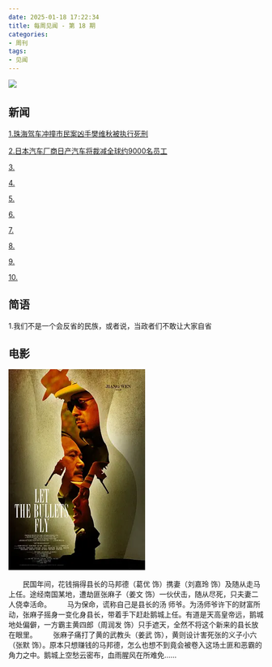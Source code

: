 ```yaml
---
date: 2025-01-18 17:22:34
title: 每周见闻 - 第 18 期
categories:
- 周刊
tags:
- 见闻
---
```

![](/images/2025/)

## 新闻
[1.珠海驾车冲撞市民案凶手樊维秋被执行死刑](https://mp.weixin.qq.com/s/aYpqfrUmtjBu9p6gIOIj1g)

[2.日本汽车厂商日产汽车将裁减全球约9000名员工](https://mp.weixin.qq.com/s/S5Fq0S6OLnjuJIfSb7uBwg)

[3.]()

[4.]()

[5.]()

[6.]()

[7.]()

[8.]()

[9.]()

[10.]()


## 简语
1.我们不是一个会反省的民族，或者说，当政者们不敢让大家自省


## 电影

![让子弹飞](/images/2025/p1512562287.webp)

&emsp;&emsp;民国年间，花钱捐得县长的马邦德（葛优 饰）携妻（刘嘉玲 饰）及随从走马上任。途经南国某地，遭劫匪张麻子（姜文 饰）一伙伏击，随从尽死，只夫妻二人侥幸活命。
&emsp;&emsp;马为保命，谎称自己是县长的汤 师爷。为汤师爷许下的财富所动，张麻子摇身一变化身县长，带着手下赶赴鹅城上任。有道是天高皇帝远，鹅城地处偏僻，一方霸主黄四郎（周润发 饰）只手遮天，全然不将这个新来的县长放在眼里。
&emsp;&emsp;张麻子痛打了黄的武教头（姜武 饰），黄则设计害死张的义子小六（张默 饰）。原本只想赚钱的马邦德，怎么也想不到竟会被卷入这场土匪和恶霸的角力之中。鹅城上空愁云密布，血雨腥风在所难免……
